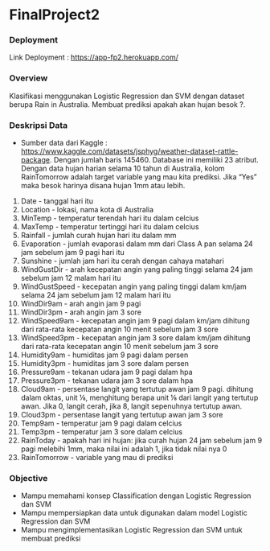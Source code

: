 # FinalProject2

### Deployment

Link Deployment : https://app-fp2.herokuapp.com/

### Overview

Klasifikasi menggunakan Logistic Regression dan SVM dengan dataset berupa Rain in Australia. Membuat prediksi apakah akan hujan besok ?.

### Deskripsi Data

- Sumber data dari Kaggle : https://www.kaggle.com/datasets/jsphyg/weather-dataset-rattle-package. Dengan jumlah baris 145460. Database ini memiliki 23 atribut. Dengan data hujan harian selama 10 tahun di Australia, kolom RainTomorrow adalah target variable yang mau kita prediksi. Jika “Yes” maka besok harinya disana hujan 1mm atau lebih.

1. Date - tanggal hari itu
2. Location - lokasi, nama kota di Australia
3. MinTemp - temperatur terendah hari itu dalam celcius
4. MaxTemp - temperatur tertinggi hari itu dalam celcius
5. Rainfall - jumlah curah hujan hari itu dalam mm
6. Evaporation - jumlah evaporasi dalam mm dari Class A pan selama 24 jam
   sebelum jam 9 pagi hari itu
7. Sunshine - jumlah jam hari itu cerah dengan cahaya matahari
8. WindGustDir - arah kecepatan angin yang paling tinggi selama 24 jam sebelum
   jam 12 malam hari itu
9. WindGustSpeed - kecepatan angin yang paling tinggi dalam km/jam selama 24
   jam sebelum jam 12 malam hari itu
10. WindDir9am - arah angin jam 9 pagi
11. WindDir3pm - arah angin jam 3 sore
12. WindSpeed9am - kecepatan angin jam 9 pagi dalam km/jam dihitung dari
    rata-rata kecepatan angin 10 menit sebelum jam 3 sore
13. WindSpeed3pm - kecepatan angin jam 3 sore dalam km/jam dihitung dari
    rata-rata kecepatan angin 10 menit sebelum jam 3 sore
14. Humidity9am - humiditas jam 9 pagi dalam persen
15. Humidity3pm - humiditas jam 3 sore dalam persen
16. Pressure9am - tekanan udara jam 9 pagi dalam hpa
17. Pressure3pm - tekanan udara jam 3 sore dalam hpa
18. Cloud9am - persentase langit yang tertutup awan jam 9 pagi. dihitung dalam
    oktas, unit ⅛, menghitung berapa unit ⅛ dari langit yang tertutup awan. Jika 0,
    langit cerah, jika 8, langit sepenuhnya tertutup awan.
19. Cloud3pm - persentase langit yang tertutup awan jam 3 sore
20. Temp9am - temperatur jam 9 pagi dalam celcius
21. Temp3pm - temperatur jam 3 sore dalam celcius
22. RainToday - apakah hari ini hujan: jika curah hujan 24 jam sebelum jam 9 pagi
    melebihi 1mm, maka nilai ini adalah 1, jika tidak nilai nya 0
23. RainTomorrow - variable yang mau di prediksi

### Objective

- Mampu memahami konsep Classification dengan Logistic Regression dan SVM
- Mampu mempersiapkan data untuk digunakan dalam model Logistic Regression
  dan SVM
- Mampu mengimplementasikan Logistic Regression dan SVM untuk membuat
  prediksi
